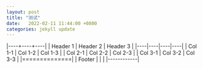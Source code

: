```yaml
---
layout: post
title: "测试"
date:   2022-02-11 11:44:00 +0800
categories: jekyll update
---
```


|----+----+----|
| Header 1 | Header 2 | Header 3 |
|----|----|----|----|
| Col 1-1 | Col 1-2 | Col 1-3 |
| Col 2-1 | Col 2-2 | Col 2-3 |
| Col 3-1 | Col 3-2 | Col 3-3 |
|==============|
| Footer |    |    |
|------------|